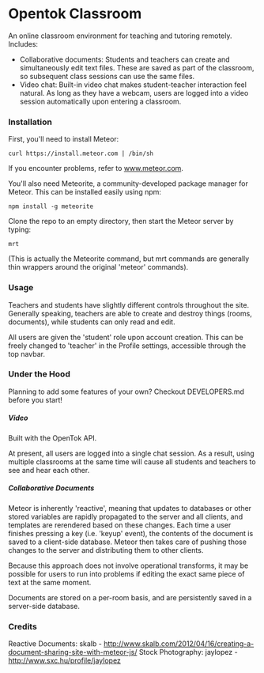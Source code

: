 Opentok Classroom
=================

An online classroom environment for teaching and tutoring remotely. Includes:
* Collaborative documents: Students and teachers can create and simultaneously edit text files. These are saved as part of the classroom, so subsequent class sessions can use the same files.
* Video chat: Built-in video chat makes student-teacher interaction feel natural. As long as they have a webcam, users are logged into a video session automatically upon entering a classroom.

### Installation ###

First, you'll need to install Meteor:

    curl https://install.meteor.com | /bin/sh
  
If you encounter problems, refer to www.meteor.com.

You'll also need Meteorite, a community-developed package manager for Meteor. This can be installed easily using npm:

    npm install -g meteorite

Clone the repo to an empty directory, then start the Meteor server by typing:

    mrt

(This is actually the Meteorite command, but mrt commands are generally thin wrappers around the original 'meteor' commands).

### Usage ###

Teachers and students have slightly different controls throughout the site. Generally speaking, teachers are able to create and destroy things (rooms, documents), while students can only read and edit.

All users are given the 'student' role upon account creation. This can be freely changed to 'teacher' in the Profile settings, accessible through the top navbar.

### Under the Hood ###

Planning to add some features of your own? Checkout DEVELOPERS.md before you start!

##### Video

Built with the OpenTok API.

At present, all users are logged into a single chat session. As a result, using multiple classrooms at the same time will cause all students and teachers to see and hear each other.

##### Collaborative Documents

Meteor is inherently 'reactive', meaning that updates to databases or other stored variables are rapidly propagated to the server and all clients, and templates are rerendered based on these changes. Each time a user finishes pressing a key (i.e. 'keyup' event), the contents of the document is saved to a client-side database. Meteor then takes care of pushing those changes to the server and distributing them to other clients.

Because this approach does not involve operational transforms, it may be possible for users to run into problems if editing the exact same piece of text at the same moment.

Documents are stored on a per-room basis, and are persistently saved in a server-side database.

### Credits ###

Reactive Documents: skalb - http://www.skalb.com/2012/04/16/creating-a-document-sharing-site-with-meteor-js/
Stock Photography: jaylopez - http://www.sxc.hu/profile/jaylopez
